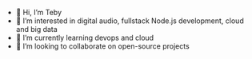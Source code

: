 - 👋 Hi, I’m Teby
- 👀 I’m interested in digital audio, fullstack Node.js development, cloud and big data
- 🌱 I’m currently learning devops and cloud
- 💞️ I’m looking to collaborate on open-source projects


<!---
fongfongdev/fongfongdev is a ✨ special ✨ repository because its `README.md` (this file) appears on your GitHub profile.
You can click the Preview link to take a look at your changes.
--->
